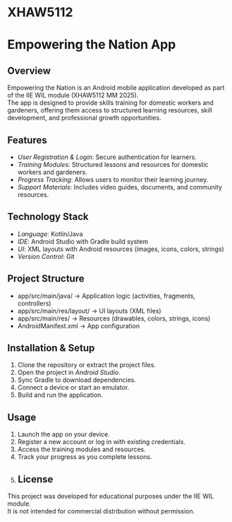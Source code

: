 # XHAW5112

# Empowering the Nation App

## Overview
Empowering the Nation is an Android mobile application developed as part of the IIE WIL module (XHAW5112 MM 2025).  
The app is designed to provide skills training for domestic workers and gardeners, offering them access to structured learning resources, skill development, and professional growth opportunities.

## Features
- *User Registration & Login*: Secure authentication for learners.  
- *Training Modules*: Structured lessons and resources for domestic workers and gardeners.  
- *Progress Tracking*: Allows users to monitor their learning journey.  
- *Support Materials*: Includes video guides, documents, and community resources.  

## Technology Stack
- *Language*: Kotlin/Java  
- *IDE*: Android Studio with Gradle build system  
- *UI*: XML layouts with Android resources (images, icons, colors, strings)  
- *Version Control*: Git  

## Project Structure
- app/src/main/java/ → Application logic (activities, fragments, controllers)  
- app/src/main/res/layout/ → UI layouts (XML files)  
- app/src/main/res/ → Resources (drawables, colors, strings, icons)  
- AndroidManifest.xml → App configuration  

## Installation & Setup
1. Clone the repository or extract the project files.  
2. Open the project in *Android Studio*.  
3. Sync Gradle to download dependencies.  
4. Connect a device or start an emulator.  
5. Build and run the application.  

## Usage
1. Launch the app on your device.  
2. Register a new account or log in with existing credentials.  
3. Access the training modules and resources.  
4. Track your progress as you complete lessons.  
5. ## License
This project was developed for educational purposes under the IIE WIL module.  
It is not intended for commercial distribution without permission.
